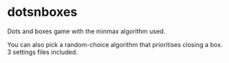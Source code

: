 # dotsnboxes
Dots and boxes game with the minmax algorithm used.

You can also pick a random-choice algorithm that prioritises closing a box.
3 settings files included.
